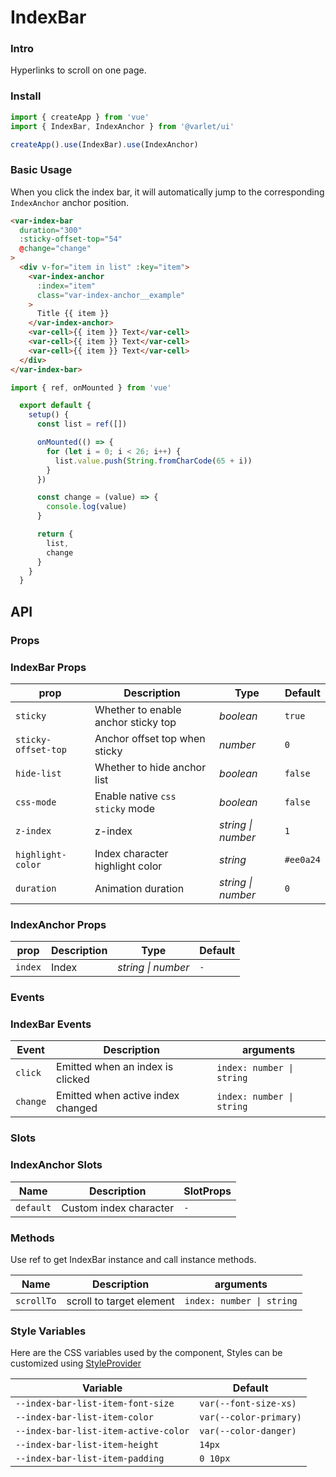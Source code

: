 # IndexBar

### Intro

Hyperlinks to scroll on one page.

### Install

```js
import { createApp } from 'vue'
import { IndexBar, IndexAnchor } from '@varlet/ui'

createApp().use(IndexBar).use(IndexAnchor)
```

### Basic Usage

When you click the index bar, it will automatically jump to the corresponding `IndexAnchor` anchor position.

```html
<var-index-bar
  duration="300"
  :sticky-offset-top="54"
  @change="change"
>
  <div v-for="item in list" :key="item">
    <var-index-anchor 
      :index="item" 
      class="var-index-anchor__example"
    > 
      Title {{ item }} 
    </var-index-anchor>
    <var-cell>{{ item }} Text</var-cell>
    <var-cell>{{ item }} Text</var-cell>
    <var-cell>{{ item }} Text</var-cell>
  </div>
</var-index-bar>
```
```javascript
import { ref, onMounted } from 'vue'

  export default {
    setup() {
      const list = ref([])

      onMounted(() => {
        for (let i = 0; i < 26; i++) {
          list.value.push(String.fromCharCode(65 + i))
        }
      })

      const change = (value) => {
        console.log(value)
      }

      return {
        list,
        change
      }
    }
  }
```

## API

### Props

### IndexBar Props

| prop | Description | Type | Default |
| ----- | -------------- | -------- | ---------- |
| `sticky` | Whether to enable anchor sticky top | _boolean_ | `true` |
| `sticky-offset-top` | Anchor offset top when sticky | _number_ | `0` |
| `hide-list` | Whether to hide anchor list | _boolean_ | `false` |
| `css-mode` | Enable native `css sticky` mode | _boolean_ | `false` |
| `z-index` | z-index | _string \| number_ | `1` |
| `highlight-color` | Index character highlight color | _string_ | `#ee0a24` |
| `duration` | Animation duration | _string \| number_ | `0` |

### IndexAnchor Props

| prop | Description | Type | Default |
| ----- | -------------- | -------- | ---------- |
| `index` | Index | _string \| number_ | `-` |

### Events

### IndexBar Events

| Event | Description | arguments |
| ----- | -------------- | -------- |
| `click` | Emitted when an index is clicked | `index: number \| string` |
| `change` | Emitted when active index changed	| `index: number \| string` |

### Slots

### IndexAnchor Slots

| Name | Description | SlotProps |
| --- | --- | --- |
| `default` | Custom index character | `-` |

### Methods
Use ref to get IndexBar instance and call instance methods.

| Name | Description	 | arguments |
| ---- | ------- | -------- |
| `scrollTo` | scroll to target element	 | `index: number \| string` |

### Style Variables
Here are the CSS variables used by the component, Styles can be customized using [StyleProvider](#/en-US/style-provider)

| Variable | Default |
| --- | --- |
| `--index-bar-list-item-font-size` | `var(--font-size-xs)` |
| `--index-bar-list-item-color` | `var(--color-primary)` |
| `--index-bar-list-item-active-color` | `var(--color-danger)` |
| `--index-bar-list-item-height` | `14px` |
| `--index-bar-list-item-padding` | `0 10px` |

